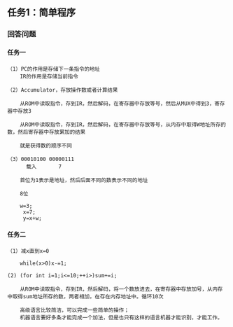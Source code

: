 ## 任务1：简单程序


### 回答问题

#### 任务一

    （1）PC的作用是存储下一条指令的地址
        IR的作用是存储当前指令

    （2）Accumulator，存放操作数或者计算结果

        从ROM中读取指令，存到IR，然后解码，在寄存器中存放等号，然后从MUX中得到3，寄存器中存放3

        从ROM中读取指令，存到IR，然后解码，在寄存器中存放等号，从内存中取得W地址所存的数，然后寄存器中存放累加的结果

        就是获得数的顺序不同

    （3）00010100 00000111
          载入       7

        首位为1表示是地址，然后后面不同的数表示不同的地址

        8位

        w=3;
         x=7;
         y=x+w;

#### 任务二

    （1）减x直到x=0

        while(x>0)x-=1;

    (2) (for int i=1;i<=10;++i>)sum+=i;

        从ROM中读取指令，存到IR，然后解码，将一个数放进去，在寄存器中存放加号，从内存中取得sum地址所存的数，两者相加，在存在内存地址中。循环10次

        高级语言比较简洁，可以完成一些简单的操作；
        机器语言要好多条才能完成一个加法，但是也只有这样的语言机器才能识别，才能工作。
